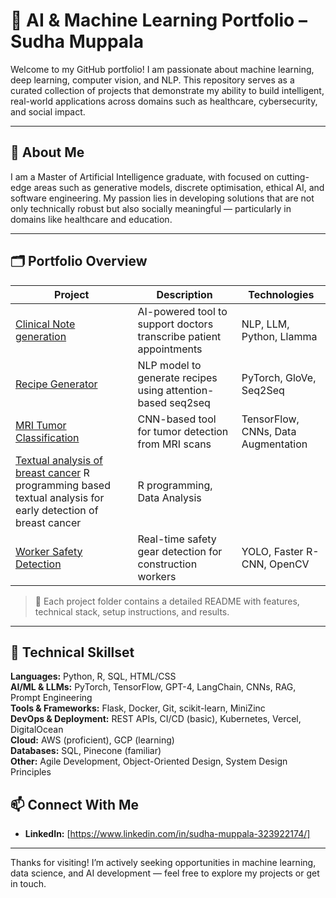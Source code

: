 # 🧠 AI & Machine Learning Portfolio – Sudha Muppala

Welcome to my GitHub portfolio! I am passionate about machine learning, deep learning, computer vision, and NLP. This repository serves as a curated collection of projects that demonstrate my ability to build intelligent, real-world applications across domains such as healthcare, cybersecurity, and social impact.

---

## 👤 About Me

I am a Master of Artificial Intelligence graduate, with focused on cutting-edge areas such as generative models, discrete optimisation, ethical AI, and software engineering. My passion lies in developing solutions that are not only technically robust but also socially meaningful — particularly in domains like healthcare and education.

---

## 🗂️ Portfolio Overview

| Project | Description | Technologies |
|--------|-------------|--------------|
| [Clinical Note generation](./clinical) | AI-powered tool to support doctors transcribe patient appointments | NLP, LLM, Python, Llamma |
| [Recipe Generator](./RecipeGenerator) | NLP model to generate recipes using attention-based seq2seq | PyTorch, GloVe, Seq2Seq |
| [MRI Tumor Classification](./MRI-Tumor-CNN) | CNN-based tool for tumor detection from MRI scans | TensorFlow, CNNs, Data Augmentation |
| [Textual analysis of breast cancer](./Textual%20analysis%20of%20breast%20cancer/breast_cancer_detection.Rmd) R programming based textual analysis for early detection of breast cancer| R programming, Data Analysis|
| [Worker Safety Detection](./WorkerSafetyDetection) | Real-time safety gear detection for construction workers | YOLO, Faster R-CNN, OpenCV |

> 📁 Each project folder contains a detailed README with features, technical stack, setup instructions, and results.

---


## 🧠 Technical Skillset

**Languages:** Python, R, SQL, HTML/CSS  
**AI/ML & LLMs:** PyTorch, TensorFlow, GPT-4, LangChain, CNNs, RAG, Prompt Engineering  
**Tools & Frameworks:** Flask, Docker, Git, scikit-learn, MiniZinc  
**DevOps & Deployment:** REST APIs, CI/CD (basic), Kubernetes, Vercel, DigitalOcean  
**Cloud:** AWS (proficient), GCP (learning)  
**Databases:** SQL, Pinecone (familiar)  
**Other:** Agile Development, Object-Oriented Design, System Design Principles


## 📫 Connect With Me

- **LinkedIn:** [https://www.linkedin.com/in/sudha-muppala-323922174/]

---

Thanks for visiting! I’m actively seeking opportunities in machine learning, data science, and AI development — feel free to explore my projects or get in touch.
